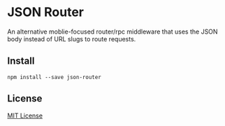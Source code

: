 # JSON Router

An alternative moblie-focused router/rpc middleware that uses the JSON body instead of URL slugs to route requests.

## Install

```shell
npm install --save json-router
```

## License

[MIT License](http://en.wikipedia.org/wiki/MIT_License)